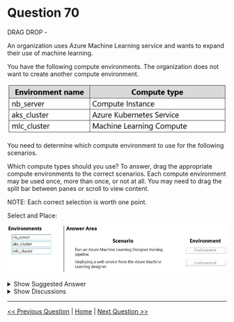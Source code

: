 # Question 70

DRAG DROP -

An organization uses Azure Machine Learning service and wants to expand their use of machine learning.

You have the following compute environments. The organization does not want to create another compute environment.

![Question Image](images/q70_q_0008100001.png)

You need to determine which compute environment to use for the following scenarios.

Which compute types should you use? To answer, drag the appropriate compute environments to the correct scenarios. Each compute environment may be used once, more than once, or not at all. You may need to drag the split bar between panes or scroll to view content.

NOTE: Each correct selection is worth one point.

Select and Place:

![Question Image](images/q70_q_0008100002.png)

<details>
  <summary>Show Suggested Answer</summary>

  <img src="images/q70_ans_0_0008100003.png" alt="Answer Image"><br>
<p>Box 1: nb_server -</p>
<img src="images/q70_ref_2_0008200001.png" alt="Reference Image"><br>
<p>Box 2: mlc_cluster -</p>
<p>With Azure Machine Learning, you can train your model on a variety of resources or environments, collectively referred to as compute targets. A compute target can be a local machine or a cloud resource, such as an Azure Machine Learning Compute, Azure HDInsight or a remote virtual machine.</p>
<p>Reference:</p>
<p>https://docs.microsoft.com/en-us/azure/machine-learning/concept-compute-target https://docs.microsoft.com/en-us/azure/machine-learning/how-to-set-up-training-targets</p>

</details>

<details>
  <summary>Show Discussions</summary>

<blockquote><p><strong>stonefl</strong> <code>(Sat 18 Sep 2021 16:36)</code> - <em>Upvotes: 107</em></p><p>answer should be: mlc_cluster, aks_cluster</p></blockquote>
<blockquote><p><strong>jitsblitz</strong> <code>(Tue 15 Mar 2022 08:36)</code> - <em>Upvotes: 5</em></p><p>For production grade model training, use an Azure Machine Learning compute cluster with multi-node scaling capabilities. For production grade model deployment, use Azure Kubernetes Service cluster.
Compute Type &quot;Machine Learning Compute&quot; is &quot;Compute Clusters&quot; under Compute tab.
https://docs.microsoft.com/en-us/azure/machine-learning/concept-compute-instance</p></blockquote>
<blockquote><p><strong>David_Tadeu</strong> <code>(Fri 23 Sep 2022 14:48)</code> - <em>Upvotes: 6</em></p><p>The answer should be: 
mlc_cluster
aks_cluster

Here is why: https://docs.microsoft.com/en-us/azure/machine-learning/concept-designer#compute

When using AML designer, the supported compute targets are
   - AML compute, for TRAINING
   - AKS, for DEPLOYMENT</p></blockquote>
<blockquote><p><strong>prashantjoge</strong> <code>(Tue 30 Nov 2021 22:15)</code> - <em>Upvotes: 11</em></p><p>should be compute instance and AKS. What is machine learning compute?</p></blockquote>
<blockquote><p><strong>kty</strong> <code>(Thu 16 Sep 2021 13:10)</code> - <em>Upvotes: 8</em></p><p>https://docs.microsoft.com/en-us/azure/machine-learning/concept-compute-target
to use designer in training, it has to be &quot; compute cluster &quot;</p></blockquote>
<blockquote><p><strong>kty</strong> <code>(Thu 16 Sep 2021 13:12)</code> - <em>Upvotes: 1</em></p><p>As a web service that&#x27;s used for real-time inference. Web service deployments use one of the following compute targets:

Local computer
Azure Machine Learning compute instance
Azure Container Instances
Azure Kubernetes Service
Azure Functions</p></blockquote>
<blockquote><p><strong>Karthikat</strong> <code>(Wed 25 Sep 2024 16:40)</code> - <em>Upvotes: 5</em></p><p>on exam 3/25/2024</p></blockquote>
<blockquote><p><strong>Kanwal001</strong> <code>(Wed 28 Feb 2024 20:27)</code> - <em>Upvotes: 4</em></p><p>On exam 28/08/2023..</p></blockquote>
<blockquote><p><strong>braupi</strong> <code>(Thu 29 Feb 2024 04:33)</code> - <em>Upvotes: 1</em></p><p>what is the answer?</p></blockquote>
<blockquote><p><strong>phydev</strong> <code>(Sat 20 Jan 2024 13:58)</code> - <em>Upvotes: 3</em></p><p>This was on Exam today (20 July 2023). I chose: mlc_cluster, aks_cluster respectively.</p></blockquote>
<blockquote><p><strong>Dilesha</strong> <code>(Sat 19 Aug 2023 00:34)</code> - <em>Upvotes: 4</em></p><p>On Exam 17 Feb 2023</p></blockquote>
<blockquote><p><strong>phdykd</strong> <code>(Wed 02 Aug 2023 18:14)</code> - <em>Upvotes: 2</em></p><p>Azure Machine Learning compute for training,
AKS for deployment. 
https://learn.microsoft.com/en-us/azure/machine-learning/concept-designer#compute</p></blockquote>
<blockquote><p><strong>meysa</strong> <code>(Mon 07 Aug 2023 21:03)</code> - <em>Upvotes: 1</em></p><p>Azure Machine Learning compute cluster
Azure Machine Learning compute instance
Azure Machine Learning Kubernetes 	
for designer these three computes can be used, I think in this case compute cluster is the right answer, what is machine learning compute? compute cluster or compute instance?</p></blockquote>
<blockquote><p><strong>ning</strong> <code>(Fri 11 Nov 2022 12:57)</code> - <em>Upvotes: 3</em></p><p>Question is very poorly written, I believe that mlc --&gt; Azure Machine Learning Compute Instance, nb_server --&gt; some external compute instance linked with Azure Machine Learning Studio????</p></blockquote>
<blockquote><p><strong>DingDongSingSong</strong> <code>(Fri 30 Sep 2022 16:18)</code> - <em>Upvotes: 2</em></p><p>Answer is: 
1. Azure ML compute instance/cluster for training using Azure ML designer.
Ref Link:https://docs.microsoft.com/en-us/azure/machine-learning/concept-compute-target#azure-machine-learning-compute-managed.
The link also shows that Azure ML Designer also supports Kubernetes compute for training as well. So this answer is a little tricky

2. Deployment of web service via Azure ML designer is to Kubernetes Cluster
Ref Link: https://github.com/solliancenet/azure-machine-learning-quickstarts/blob/master/aml-visual-interface/README.md</p></blockquote>
<blockquote><p><strong>[Removed]</strong> <code>(Sat 20 Aug 2022 18:11)</code> - <em>Upvotes: 1</em></p><p>on 20Feb2022
ans I put: nlb, gpu</p></blockquote>
<blockquote><p><strong>zehraoneexam</strong> <code>(Thu 15 Sep 2022 05:15)</code> - <em>Upvotes: 2</em></p><p>there is no gpu ?</p></blockquote>
<blockquote><p><strong>TheCyanideLancer</strong> <code>(Mon 18 Jul 2022 04:31)</code> - <em>Upvotes: 1</em></p><p>Agree with stonefl answer,the same question appeared in Coursera practice test and the explanation for this is as below -
Machine Learning Compute Cluster supports integration with AML designer training pipeline, and Azure Kubernetes Service supports integration with AML Designer.</p></blockquote>
<blockquote><p><strong>ashii007</strong> <code>(Sat 25 Jun 2022 21:09)</code> - <em>Upvotes: 1</em></p><p>this question is dated. AKS is now a validation option for designer option.</p></blockquote>
<blockquote><p><strong>JoshuaXu</strong> <code>(Fri 06 May 2022 21:37)</code> - <em>Upvotes: 1</em></p><p>on exam 6 Nov 2021, but with more questions. be aware of the different steps: training, deploy,  real-time inference, and  databricks scenario...</p></blockquote>
<blockquote><p><strong>hargur</strong> <code>(Wed 20 Apr 2022 09:41)</code> - <em>Upvotes: 1</em></p><p>on 19Oct2021</p></blockquote>
<blockquote><p><strong>kisskeo</strong> <code>(Sun 03 Apr 2022 20:45)</code> - <em>Upvotes: 1</em></p><p>On Exam 01 Oct 2021</p></blockquote>
<blockquote><p><strong>mthombenindhl84</strong> <code>(Fri 11 Mar 2022 22:58)</code> - <em>Upvotes: 1</em></p><p>on exam 11/9/2021</p></blockquote>
<blockquote><p><strong>snsnsnsn</strong> <code>(Thu 03 Mar 2022 08:23)</code> - <em>Upvotes: 2</em></p><p>on exam 2/9/21</p></blockquote>

</details>

---

[<< Previous Question](question_69.md) | [Home](/index.md) | [Next Question >>](question_71.md)
